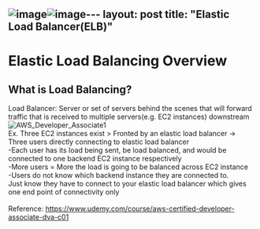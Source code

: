 ![image](https://github.com/growingpenguin/growingpenguin.github.io/assets/110277903/cf07d5be-0615-4e4a-bc99-165a9b89c930)![image](https://github.com/growingpenguin/growingpenguin.github.io/assets/110277903/4d8ecd45-ccf8-4de7-8c03-bab73ce3c602)---
layout: post
title:  "Elastic Load Balancer(ELB)"
---

# Elastic Load Balancing Overview
## What is Load Balancing?
Load Balancer: Server or set of servers behind the scenes that will forward traffic that is received to multiple servers(e.g. EC2 instances) downstream <br/>
![AWS_Developer_Associate1](https://github.com/growingpenguin/growingpenguin.github.io/assets/110277903/940b0d20-fd9b-4787-a5fa-194de6eef070)<br/>
Ex. Three EC2 instances exist > Fronted by an elastic load balancer -> Three users directly connecting to elastic load balancer <br/>
-Each user has its load being sent, be load balanced, and would be connected to one backend EC2 instance respectively <br/>
-More users = More the load is going to be balanced across EC2 instance <br/>
-Users do not know which backend instance they are connected to. <br/>
Just know they have to connect to your elastic load balancer which gives one end point of connectivity only <br/>
<br/>
Reference: https://www.udemy.com/course/aws-certified-developer-associate-dva-c01 <br/>
